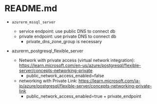 # README.md

+ `azurerm_mssql_server`
  + service endpoint: use public DNS to connect db
  + private endpoint: use private DNS to connect db
    + private_dns_zone_group is necessary


+ azurerm_postgresql_flexible_server
  + Network with private access (virtual network integration): https://learn.microsoft.com/en-us/azure/postgresql/flexible-server/concepts-networking-private
    + public_network_access_enabled=false
  + networking with Private Link: https://learn.microsoft.com/ja-jp/azure/postgresql/flexible-server/concepts-networking-private-link
    + public_network_access_enabled=true + private_endpoint